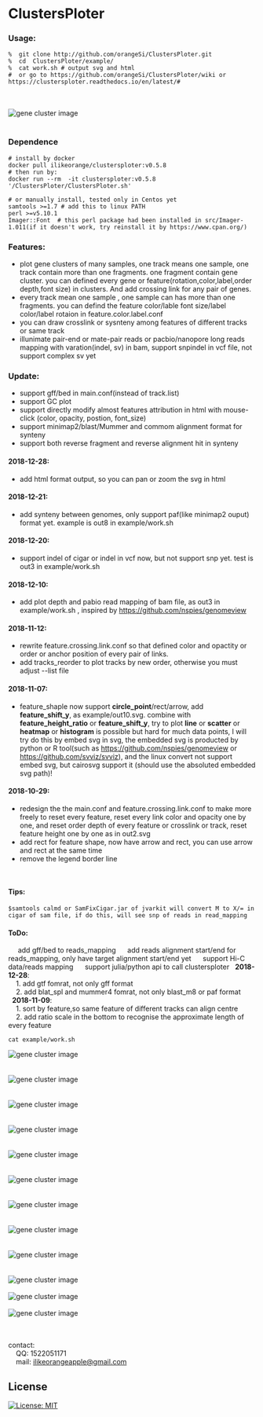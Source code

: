 # ClustersPloter
### Usage:<br>
```
%  git clone http://github.com/orangeSi/ClustersPloter.git
%  cd  ClustersPloter/example/
%  cat work.sh # output svg and html
#  or go to https://github.com/orangeSi/ClustersPloter/wiki or https://clustersploter.readthedocs.io/en/latest/# 
```

<br><br>
![gene cluster image](example/out3.gif)
<br><br>

### Dependence<br>
```
# install by docker
docker pull ilikeorange/clustersploter:v0.5.8  
# then run by:
docker run --rm  -it clustersploter:v0.5.8  '/ClustersPloter/ClustersPloter.sh'

# or manually install, tested only in Centos yet
samtools >=1.7 # add this to linux PATH 
perl >=v5.10.1
Imager::Font  # this perl package had been installed in src/Imager-1.011(if it doesn't work, try reinstall it by https://www.cpan.org/)
```

### Features:<br>
- plot gene clusters of many samples, one track means one sample, one track contain more than one fragments. one fragment contain gene cluster. you can defined every gene or feature(rotation,color,label,order depth,font size) in clusters. And add crossing link for any pair of genes.<br>
- every track mean one sample , one sample can has more than one fragments. you can defind the feature color/lable font size/label color/label rotaion in feature.color.label.conf <br>
- you can draw crosslink or sysnteny among features of different tracks or same track<br>
- illunimate pair-end or mate-pair reads or pacbio/nanopore long reads mapping with varation(indel, sv) in bam, support snpindel in vcf file, not support complex sv yet<br>

### Update:<br>
- support gff/bed in main.conf(instead of track.list)
- support GC plot 
- support directly modify almost features attribution in html with mouse-click (color, opacity, postion, font_size)
- support minimap2/blast/Mummer and commom alignment format for synteny
- support both reverse fragment and reverse alignment hit in synteny
#### 2018-12-28:<br>
- add html format output, so you can pan or zoom the svg in html<br>
#### 2018-12-21:<br>
- add synteny between genomes, only support paf(like minimap2 ouput) format yet. example is out8 in example/work.sh<br>
#### 2018-12-20:<br>
- support indel of cigar or indel in vcf now, but not support snp yet. test is out3 in example/work.sh<br>
#### 2018-12-10:<br>
- add  plot depth and pabio read mapping of bam file, as out3 in example/work.sh , inspired by  https://github.com/nspies/genomeview <br>
#### 2018-11-12:<br>
- rewrite feature.crossing.link.conf so that defined color and opactity or order or anchor position of every pair of links.<br>
- add tracks_reorder to plot tracks by new order, otherwise you must adjust --list file <br>
#### 2018-11-07:<br>
- feature_shaple now support <b>circle_point</b>/rect/arrow, add <b>feature_shift_y</b>, as example/out10.svg. combine with <b>feature_height_ratio</b> or <b>feature_shift_y</b>, try to plot <b>line</b> or <b>scatter</b> or <b>heatmap</b> or <b>histogram</b> is possible but hard for much data points, I will try do this by embed svg in svg, the embedded svg is producted by python or R tool(such as https://github.com/nspies/genomeview or https://github.com/svviz/svviz), and the linux convert not support embed svg, but cairosvg support it (should use the absoluted embedded svg path)!<br>
#### 2018-10-29:<br>
- redesign the the main.conf and feature.crossing.link.conf to make more freely to reset every feature, reset every link color and opacity one by one, and reset order depth of every feature or crosslink or track, reset feature height one by one as in out2.svg<br>
- add rect for feature shape, now have arrow and rect, you can use arrow and rect at the same time<br>
- remove the legend border line<br>
<br>

#### Tips:<br>
```
$samtools calmd or SamFixCigar.jar of jvarkit will convert M to X/= in cigar of sam file, if do this, will see snp of reads in read_mapping
```

#### ToDo:<br>
&nbsp;&nbsp;&nbsp;&nbsp; add gff/bed to reads_mapping
&nbsp;&nbsp;&nbsp;&nbsp; add reads alignment start/end for reads_mapping, only have target alignment start/end yet
&nbsp;&nbsp;&nbsp;&nbsp; support Hi-C data/reads mapping
&nbsp;&nbsp;&nbsp;&nbsp; support julia/python api to call clustersploter
&nbsp;&nbsp;**2018-12-28**:<br>
&nbsp;&nbsp;&nbsp;&nbsp;1. add gtf fomrat, not only gff format<br>
&nbsp;&nbsp;&nbsp;&nbsp;2. add blat_spl and mummer4 fomrat, not only blast_m8 or paf format<br>
&nbsp;&nbsp;**2018-11-09**:<br>
&nbsp;&nbsp;&nbsp;&nbsp;1. sort by feature,so same feature of different tracks can align centre<br>
&nbsp;&nbsp;&nbsp;&nbsp;2. add ratio scale in the bottom to recognise the approximate length of every feature <br>



```
cat example/work.sh
```
![gene cluster image](example/out3.cleaned.svg)
<br><br><br>
![gene cluster image](example/out2.cleaned.svg)
<br><br><br>
![gene cluster image](example/out1.cleaned.svg)
<br><br><br>
![gene cluster image](example/out6.cleaned.svg)
<br><br><br>
![gene cluster image](example/out7.cleaned.svg)
<br><br><br>
![gene cluster image](example_old/out7.cleaned.svg)
<br><br><br>
![gene cluster image](example_old/out10.cleaned.svg)
<br><br><br>
![gene cluster image](example_old/out.cleaned.svg)
<br><br><br>
![gene cluster image](example_old/out2.cleaned.svg)
<br><br><br>
![gene cluster image](example_old/out3.cleaned.svg)
<br><br>
![gene cluster image](example_old/out3.2.cleaned.svg)
<br><br>
![gene cluster image](example_old/out8.cleaned.svg)
<br><br><br>



contact:<br>
&nbsp;&nbsp;&nbsp;&nbsp;QQ: 1522051171<br>
&nbsp;&nbsp;&nbsp;&nbsp;mail: ilikeorangeapple@gmail.com


## License
[![License: MIT](https://img.shields.io/badge/License-MIT-yellow.svg)](https://opensource.org/licenses/MIT)

